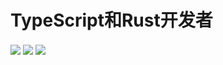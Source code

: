 # TypeScript和Rust开发者


<img   align="center" src="https://github-readme-stats.vercel.app/api?username=ACAlexChen&locale=cn&line_height=33&show_icons=true&hide=&theme=radical&rank_icon=default"/>
<img   align="center" src="https://github-readme-stats.vercel.app/api/top-langs/?username=ACAlexChen&locale=cn&line_height=33&theme=radical&langs_count=10"/>
<a href="https://wakatime.com/@6424908a-365f-412d-9bda-4bf4d7e5126b"><img align="center" src="https://wakatime.com/badge/user/6424908a-365f-412d-9bda-4bf4d7e5126b.svg" ></a>